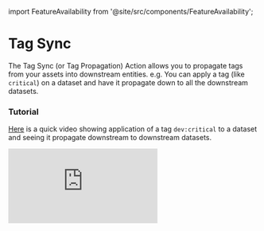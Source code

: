 import FeatureAvailability from '@site/src/components/FeatureAvailability';

# Tag Sync
<FeatureAvailability saasOnly />


The Tag Sync (or Tag Propagation) Action allows you to propagate tags from your assets into downstream entities. e.g. You can apply a tag (like `critical`) on a dataset and have it propagate down to all the downstream datasets.

### Tutorial

[Here](https://www.loom.com/embed/e73988c1175e4255ac1a84447e248d18) is a quick video showing application of a tag `dev:critical` to a dataset and seeing it propagate downstream to downstream datasets.

<div style={{ position: "relative", paddingBottom: "56.25%", height: 0 }}>
  <iframe
    src="https://www.loom.com/embed/e73988c1175e4255ac1a84447e248d18"
    frameBorder={0}
    webkitallowfullscreen=""
    mozallowfullscreen=""
    allowFullScreen=""
    style={{
      position: "absolute",
      top: 0,
      left: 0,
      width: "100%",
      height: "100%"
    }}
  />
</div>

### Configurability

You can control which tags should be propagated downstream using a prefix system. E.g. You can specify that only tags that start with `tier:` should be propagated downstream.

### Caveats

* Configuration changes are not automated through the UI and currently require a manual step from the platform operators for your instance
* Tag Propagation is currently only supported for downstream datasets. Tags will not propagate to downstream dashboards or charts. Let us know if this is an important feature for you.
* Tag Sync is currently only "additive". Removing the tag from the upstream dataset will not propagate the removal down to downstream datasets. Let us know if this is an important feature for you.
